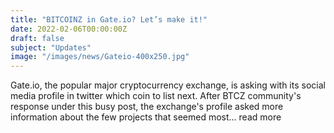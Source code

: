 ```yaml
---
title: "BITCOINZ in Gate.io? Let’s make it!"
date: 2022-02-06T00:00:00Z
draft: false
subject: "Updates"
image: "/images/news/Gateio-400x250.jpg"
---
```


Gate.io, the popular major cryptocurrency exchange, is asking with its social media profile in twitter which coin to list next. After BTCZ community's response under this busy post, the exchange's profile asked more information about the few projects that seemed most...
read more
